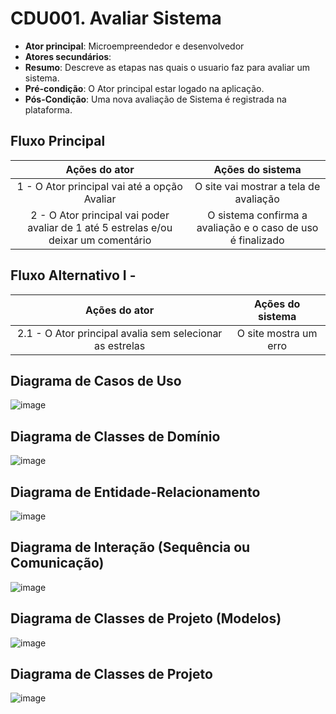 # CDU001. Avaliar Sistema

- **Ator principal**: Microempreendedor e desenvolvedor
- **Atores secundários**: 
- **Resumo**: Descreve as etapas nas quais o usuario faz para avaliar um sistema.
- **Pré-condição**: O Ator principal estar logado na aplicação.
- **Pós-Condição**: Uma nova avaliação de Sistema é registrada na plataforma.

## Fluxo Principal
| Ações do ator | Ações do sistema |
| :-----------------: | :-----------------: | 
| 1 - O Ator principal vai até a opção Avaliar | O site vai mostrar a tela de avaliação|
| 2 - O Ator principal vai poder avaliar de 1 até 5 estrelas e/ou deixar um comentário | O sistema confirma a avaliação e o caso de uso é finalizado|
## Fluxo Alternativo I - 
| Ações do ator | Ações do sistema |
| :-----------------: |:-----------------: | 
|  2.1 - O Ator principal avalia sem selecionar as estrelas |  O site mostra um erro|

## Diagrama de Casos de Uso

![image](https://github.com/user-attachments/assets/c9e3c7b7-af14-4717-a057-a2f20d465156)

## Diagrama de Classes de Domínio

![image](https://github.com/user-attachments/assets/0a50c999-89e7-4e6c-ad3c-295d44bb70f4)

## Diagrama de Entidade-Relacionamento

![image](https://github.com/user-attachments/assets/8f37b8bc-64e5-45d0-aae5-633d82f1351c)

## Diagrama de Interação (Sequência ou Comunicação)

![image](https://github.com/user-attachments/assets/2de1812a-777e-412f-8e10-d7e82fdf1b9f)

## Diagrama de Classes de Projeto (Modelos)

![image](https://github.com/user-attachments/assets/7a47240a-d015-4a81-8853-90d12f46cdff)

## Diagrama de Classes de Projeto

![image](https://github.com/user-attachments/assets/ff40c70c-1625-488f-aaa4-94e90ec803b2)



